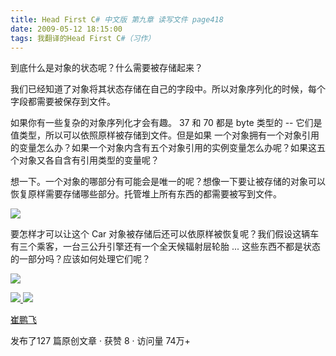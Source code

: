 ```yaml
---
title: Head First C# 中文版 第九章 读写文件 page418
date: 2009-05-12 18:15:00
tags: 我翻译的Head First C#（习作）
---
```

到底什么是对象的状态呢？什么需要被存储起来？

  

我们已经知道了对象将其状态存储在自己的字段中。所以对象序列化的时候，每个字段都需要被保存到文件。

  

如果你有一些复杂的对象序列化才会有趣。  37  和  70  都是  byte  类型的  \--  它们是值类型，所以可以依照原样被存储到文件。但是如果
一个对象拥有一个对象引用的变量怎么办？如果一个对象内含有五个对象引用的实例变量怎么办呢？如果这五个对象又各自含有引用类型的变量呢？

  

想一下。一个对象的哪部分有可能会是唯一的呢？想像一下要让被存储的对象可以恢复原样需要存储哪些部分。托管堆上所有东西的都需要被写到文件。

  

![](https://p-blog.csdn.net/images/p_blog_csdn_net/cuipengfei1/EntryImages/20090512/2009-05-12_18-05-00.jpg)

要怎样才可以让这个  Car  对象被存储后还可以依原样被恢复呢？我们假设这辆车有三个乘客，一台三公升引擎还有一个全天候辐射层轮胎  ...
这些东西不都是状态的一部分吗？应该如何处理它们呢？

  

![](https://p-blog.csdn.net/images/p_blog_csdn_net/cuipengfei1/EntryImages/20090512/2009-05-12_18-09-56.jpg)



[ ![](https://profile.csdnimg.cn/5/2/5/3_cuipengfei1)
![](https://g.csdnimg.cn/static/user-reg-year/1x/11.png)
](https://blog.csdn.net/cuipengfei1)

[ 崔鹏飞 ](https://blog.csdn.net/cuipengfei1)

发布了127 篇原创文章  ·  获赞 8  ·  访问量 74万+

